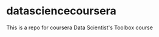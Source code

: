 datasciencecoursera
===================

This is a repo for coursera Data Scientist's Toolbox course 
